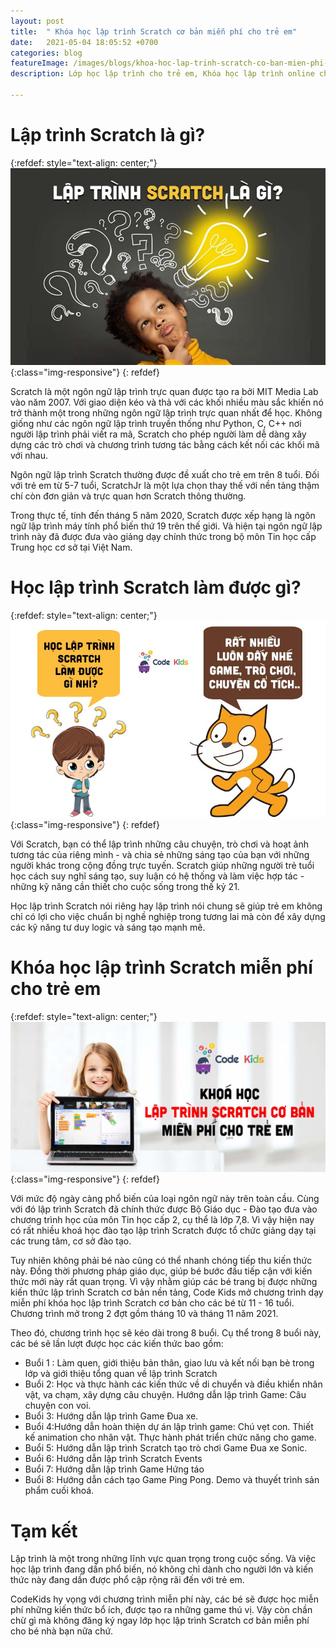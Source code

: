 ```yaml
---
layout: post
title:  " Khóa học lập trình Scratch cơ bản miễn phí cho trẻ em"
date:   2021-05-04 18:05:52 +0700
categories: blog
featureImage: /images/blogs/khoa-hoc-lap-trinh-scratch-co-ban-mien-phi-cho-tre-em.jpg
description: Lớp học lập trình cho trẻ em, Khóa học lập trình online cho trẻ, Học lập trình online cho học sinh tiểu học, Học lập trình online cho học sinh cấp 2

---
```


# **Lập trình Scratch là gì?**

{:refdef: style="text-align: center;"}
![Vì sao trẻ em nên học lập trình  ](/images/blogs/lap-trinh-scratch-la-gi.jpg){:class="img-responsive"}
{: refdef}

Scratch là một ngôn ngữ lập trình trực quan được tạo ra bởi MIT Media Lab vào năm 2007. Với giao diện kéo và thả với các khối nhiều màu sắc khiến nó trở thành một trong những ngôn ngữ lập trình trực quan nhất để học. 
Không giống như các ngôn ngữ lập trình truyền thống như Python, C, C++ nơi người lập trình phải viết ra mã, Scratch cho phép người làm dễ dàng xây dựng các trò chơi và chương trình tương tác bằng cách kết nối các khối mã với nhau.

Ngôn ngữ lập trình Scratch thường được đề xuất cho trẻ em trên 8 tuổi. Đối với trẻ em từ 5-7 tuổi, ScratchJr là một lựa chọn thay thế với nền tảng thậm chí còn đơn giản và trực quan hơn Scratch thông thường.

Trong thực tế, tính đến tháng 5 năm 2020, Scratch được xếp hạng là ngôn ngữ lập trình máy tính phổ biến thứ 19 trên thế giới. Và hiện tại ngôn ngữ lập trình này đã được đưa vào giảng dạy chính thức trong bộ môn Tin học cấp Trung học cơ sở tại Việt Nam. 



# **Học lập trình Scratch làm được gì?**

{:refdef: style="text-align: center;"}
![Vì sao trẻ em nên học lập trình  ](/images/blogs/hoc-lap-trinh-scratch-lam-duoc-gi.jpg){:class="img-responsive"}
{: refdef}

Với Scratch, bạn có thể lập trình những câu chuyện, trò chơi và hoạt ảnh tương tác của riêng mình - và chia sẻ những sáng tạo của bạn với những người khác trong cộng đồng trực tuyến. Scratch giúp những người trẻ tuổi học cách suy nghĩ sáng tạo, suy luận có hệ thống và làm việc hợp tác - những kỹ năng cần thiết cho cuộc sống trong thế kỷ 21.

Học lập trình Scratch nói riêng hay lập trình nói chung sẽ giúp trẻ em không chỉ có lợi cho việc chuẩn bị nghề nghiệp trong tương lai mà còn để xây dựng các kỹ năng tư duy logic và sáng tạo mạnh mẽ. 

# **Khóa học lập trình Scratch miễn phí cho trẻ em**

{:refdef: style="text-align: center;"}
![Vì sao trẻ em nên học lập trình  ](/images/blogs/khoa-hoc-lap-trinh-scratch-co-ban-mien-phi-cho-tre-em.jpg){:class="img-responsive"}
{: refdef}

Với mức độ ngày càng phổ biến của loại ngôn ngữ này trên toàn cầu. Cùng với đó lập trình Scratch đã chính thức được Bộ Giáo dục - Đào tạo đưa vào chương trình học của môn Tin học cấp 2, cụ thể là lớp 7,8. Vì vậy hiện nay có rất nhiều khoá học đào tạo lập trình Scratch được tổ chức giảng dạy tại các trung tâm, cơ sở đào tạo. 

Tuy nhiên không phải bé nào cũng có thể nhanh chóng tiếp thu kiến thức này. Đồng thời phương pháp giáo dục, giúp bé bước đầu tiếp cận với kiến thức mới này rất quan trọng. Vì vậy nhằm giúp các bé trang bị được những kiến thức lập trình Scratch cơ bản nền tảng, Code Kids mở chương trình dạy miễn phí khóa học lập trình Scratch cơ bản cho các bé từ 11 - 16 tuổi. Chương trình mở trong 2 đợt gồm tháng 10 và tháng 11 năm 2021.

Theo đó, chương trình học sẽ kéo dài trong 8 buổi. Cụ thể trong 8 buổi này, các bé sẽ lần lượt được học các kiến thức bao gồm:

- Buổi 1 : Làm quen, giới thiệu bản thân, giao lưu và kết nối bạn bè trong lớp và giới thiệu tổng quan về lập trình Scratch
- Buổi 2: Học và thực hành các kiến thức về di chuyển và điều khiển nhân vật, va chạm, xây dựng câu chuyện. Hướng dẫn lập trình Game: Câu chuyện con voi.
- Buổi 3: Hướng dẫn lập trình Game Đua xe.
- Buổi 4:Hướng dẫn hoàn thiện dự án lập trình game: Chú vẹt con. Thiết kế animation cho nhân vật. Thực hành phát triển chức năng cho game.
- Buổi 5: Hướng dẫn lập trình Scratch tạo trò chơi Game Đua xe Sonic. 
- Buổi 6: Hướng dẫn lập trình Scratch Events 
- Buổi 7: Hướng dẫn lập trình Game Hứng táo
- Buổi 8:  Hướng dẫn cách tạo Game Ping Pong. Demo và thuyết trình sản phẩm cuối khoá.
 
# **Tạm kết**

Lập trình là một trong những lĩnh vực quan trọng trong cuộc sống. Và việc học lập trình đang dần phổ biến, nó không chỉ dành cho người lớn và kiến thức này đang dần được phổ cập rộng rãi đến với trẻ em. 

CodeKids hy vọng với chương trình miễn phí này, các bé sẽ được học miễn phí những kiến thức bổ ích, được tạo ra những game thú vị. Vậy còn chần chừ gì mà không đăng ký ngay lớp học lập trình Scratch cơ bản miễn phí cho bé nhà bạn nữa chứ. 
